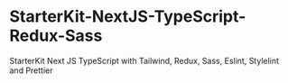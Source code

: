 # StarterKit-NextJS-TypeScript-Redux-Sass
StarterKit Next JS TypeScript with Tailwind, Redux, Sass, Eslint, Stylelint and Prettier
